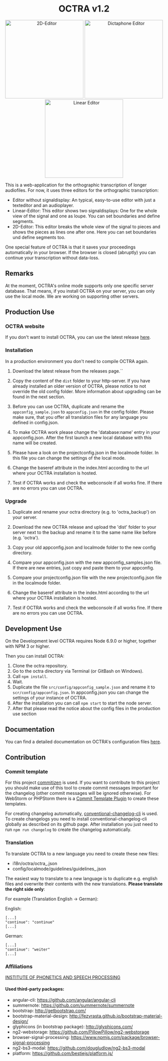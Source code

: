 <h1 align="center">OCTRA v1.2</h1>

<p align="center">
  <img width="250" height="250" src="https://www.phonetik.uni-muenchen.de/apps/octra/contents/1.2/img/features/editor3.png" alt="2D-Editor">
  <img width="250" height="250" src="https://www.phonetik.uni-muenchen.de/apps/octra/contents/1.2/img/features/editor1.png" alt="Dictaphone Editor">
  <img width="250" height="250" src="https://www.phonetik.uni-muenchen.de/apps/octra/contents/1.2/img/features/editor2.png" alt="Linear Editor">
</p>

This is a web-application for the orthographic transcription of longer
audiofiles. For now, it uses three editors for the orthographic transcription:

* Editor without signaldisplay: An typical, easy-to-use editor with just a texteditor and an audioplayer.
* Linear-Editor: This editor shows two signaldisplays: One for the whole view of the signal and one as loupe. You can set boundaries and define segments.
* 2D-Editor: This editor breaks the whole view of the signal to pieces and shows the pieces as lines one after one. Here you can set boundaries und define segments too.

One special feature of OCTRA is that it saves your proceedings automatically in your browser. If the browser is closed (abruptly) you can continue your transcription without data-loss.


## Remarks
At the moment, OCTRA's online mode supports only one specific server database. That means, if you install OCTRA on your server, you can only use the local mode. We are working on supporting other servers.


## Production Use

### OCTRA website

If you don't want to install OCTRA, you can use the latest release [here](https://www.phonetik.uni-muenchen.de/apps/octra/octra/).

### Installation
In a production environment you don't need to compile OCTRA again.

1. Download the latest release from the releases page.``

2. Copy the content of the ``dist`` folder to your http-server. If you have already installed an older version of OCTRA, please notice to not override the old config folder. More information about upgrading can be found in the next section.

3. Before you can use OCTRA, duplicate and rename the `appconfig_sample.json` to `appconfig.json` in the config folder. Please make sure, that you offer all translation files for any language you defined in config.json.

4. To make OCTRA work please change the 'database:name' entry in your appconfig.json. After the first launch a new local database with this name will be created.

5. Please have a look on the projectconfig.json in the localmode folder. In this file you can change the settings of the local mode.

6. Change the baseref attribute in the index.html according to the url where your OCTRA installation is hosted.

7. Test if OCTRA works and check the webconsole if all works fine. If there are no errors you can use OCTRA.

### Upgrade

1. Duplicate and rename your octra directory (e.g. to 'octra_backup') on your server.

2. Download the new OCTRA release and upload the 'dist' folder to your server next to the backup and rename it to the same name like before (e.g. 'octra').

3. Copy your old appconfig.json and localmode folder to the new config directory.

4. Compare your appconfig.json with the new appconfig_samples.json file. If there are new entries, just copy and paste them to your appconfig.

5. Compare your projectconfig.json file with the new projectconfig.json file in the localmode folder.

6. Change the baseref attribute in the index.html according to the url where your OCTRA installation is hosted.

7. Test if OCTRA works and check the webconsole if all works fine. If there are no errors you can use OCTRA.


## Development Use
On the Development level OCTRA requires Node 6.9.0 or higher, together with NPM 3 or higher.

Then you can install OCTRA:

1. Clone the octra repository.
2. Go to the octra directory via Terminal (or GitBash on Windows).
3. Call `` npm install ``.
4. Wait.
5. Duplicate the file ``src/config/appconfig_sample.json`` and rename it to ``scr/config/appconfig.json``. In appconfig.json you can change the settings of your instance of OCTRA.
6. After the installation you can call `` npm start `` to start the node server.
7. After that please read the notice about the config files in the production use section


## Documentation

You can find a detailed documentation on OCTRA's configuration files [here](https://github.com/IPS-LMU/octra/wiki).

## Contribution

### Commit template
For this project <a href="https://github.com/commitizen/cz-cli">commitizen</a> is used. If you want to contribute to this project you should make use of this tool to create commit messages important for the changelog (other commit messages will be ignored otherwise). For WebStorm or PHPStorm there is a <a href="https://plugins.jetbrains.com/plugin/9861-git-commit-template">Commit Template Plugin</a> to create these templates.

For creating changelog automatically, <a href="https://github.com/conventional-changelog/conventional-changelog/tree/master/packages/conventional-changelog-cli">conventional-changelog-cli</a> is used. To create changelogs you need to install conventional-changelog-cli globally as described on its github page. After installation you just need to run `npm run changelog` to create the changelog automatically.

### Translation
To translate OCTRA to a new language you need to create these new files:

* i18n/octra/octra_<language code>.json
* config/localmode/guidelines/guidelines_<language code>.json

The easiest way to translate to a new language is to duplicate e.g. english files and overwrite their contents with the new translations. __Please translate the right side only__:

For example (Translation English -> German):

English:

```
[...]
"continue": "continue"
[...]
```

German:

```
[...]
"continue": "weiter"
[...]
```


### Affiliations
[INSTITUTE OF PHONETICS AND SPEECH PROCESSING](http://www.en.phonetik.uni-muenchen.de/)

#### Used third-party packages:
* angular-cli: https://github.com/angular/angular-cli
* summernote: https://github.com/summernote/summernote
* bootstrap: http://getbootstrap.com/
* bootstrap-material-design: http://fezvrasta.github.io/bootstrap-material-design/
* glyphicons (in bootstrap package): http://glyphicons.com/
* ng2-webstorage: https://github.com/PillowPillow/ng2-webstorage
* browser-signal-processing: https://www.npmjs.com/package/browser-signal-processing
* ng2-bs3-modal: https://github.com/dougludlow/ng2-bs3-modal
* platform: https://github.com/bestiejs/platform.js/
